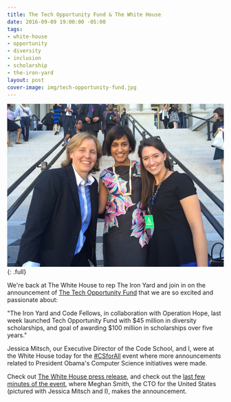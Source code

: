 ```yaml
---
title: The Tech Opportunity Fund & The White House
date: 2016-09-09 19:00:00 -05:00
tags:
- white-house
- opportunity
- diversity
- inclusion
- scholarship
- the-iron-yard
layout: post
cover-image: img/tech-opportunity-fund.jpg
---
```


![Meghan Smith, CTO for the US, Jessica, and Sam](/img/tech-opportunity-fund.jpg)
{: .full}

We're back at The White House to rep The Iron Yard and join in on the announcement of [The Tech Opportunity Fund](http://techopportunityfund.org) that we are so excited and passionate about:

"The Iron Yard and Code Fellows, in collaboration with Operation Hope, last week launched Tech Opportunity Fund with $45 million in diversity scholarships, and goal of awarding $100 million in scholarships over five years."

Jessica Mitsch, our Executive Director of the Code School, and I, were at the White House today for the [#CSforAll](http://twitter.com/search?q=csforall&src=typd) event where more announcements related to President Obama's Computer Science initiatives were made.

Check out [The White House press release](http://www.whitehouse.gov/the-press-office/2016/09/14/fact-sheet-new-progress-and-momentum-support-president-obamas-computer), and check out the [last few minutes of the event](https://www.youtube.com/watch?v=M9xy8muYC5Q&feature=youtu.be&t=2h54m51s), where Meghan Smith, the CTO for the United States (pictured with Jessica Mitsch and I), makes the announcement.
